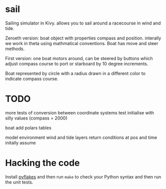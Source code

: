 sail
====

Sailing simulator in Kivy. allows you to sail around a racecourse in wind and tide.

Zeroeth version: boat object with properties compass and position. interally we work in theta using mathmatical conventions. Boat has move and steer methods.

First version: one boat motors around, can be steered by buttons which adjust compass course to port or starboard by 10 degree increments.

Boat represented by circle with a radius drawn in a different color to indicate compass course.

TODO
====
more tests of conversion between coordinate systems
test initialise with silly values (compass = 2000)

boat
 add polars tables

model environment
 wind and tide layers
 return conditions at pos and time
 initally assume 

Hacking the code
================
Install [pyflakes](https://pypi.python.org/pypi/pyflakes) and then run `make`
to check your Python syntax and then run the unit tests.

